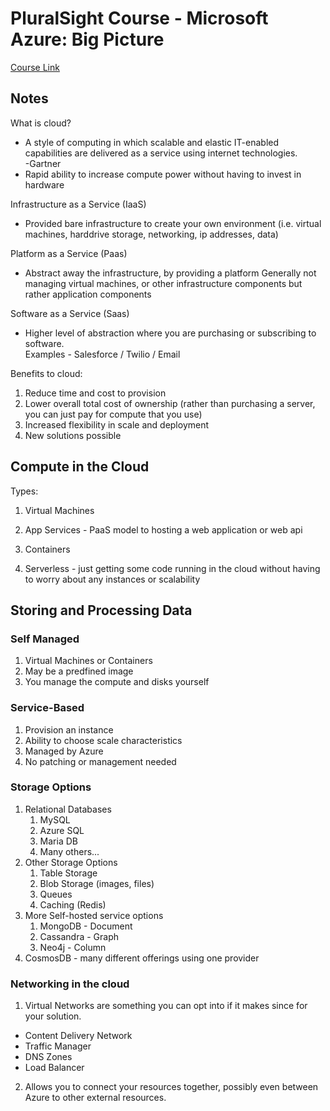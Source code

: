 # PluralSight Course - Microsoft Azure: Big Picture
[Course Link](https://app.pluralsight.com/library/courses/microsoft-azure-the-big-picture/table-of-contents)

## Notes
What is cloud?
- A style of computing in which scalable and elastic IT-enabled capabilities are delivered as a service using internet technologies.   
-Gartner
- Rapid ability to increase compute power without having to invest in hardware

Infrastructure as a Service (IaaS)
- Provided bare infrastructure to create your own environment (i.e. virtual machines, harddrive storage, networking, ip addresses, data)

Platform as a Service (Paas)
- Abstract away the infrastructure, by providing a platform 
Generally not managing virtual machines, or other infrastructure components but rather application components

Software as a Service (Saas)
- Higher level of abstraction where you are purchasing or subscribing to software.   
Examples - Salesforce / Twilio / Email

Benefits to cloud:
1.  Reduce time and cost to provision
2.  Lower overall total cost of ownership (rather than purchasing a server, you can just pay for compute that you use)
3.  Increased flexibility in scale and deployment
4.  New solutions possible

## Compute in the Cloud
Types:
1.  Virtual Machines

2.  App Services - PaaS model to hosting a web application or web api

3.  Containers

4.  Serverless - just getting some code running in the cloud without having to worry about any instances or scalability

## Storing and Processing Data
### Self Managed
1.  Virtual Machines or Containers
2.  May be a predfined image
3.  You manage the compute and disks yourself

### Service-Based
1.  Provision an instance
2.  Ability to choose scale characteristics
3.  Managed by Azure
4.  No patching or management needed

### Storage Options
1.  Relational Databases
    1. MySQL
    2. Azure SQL
    3. Maria DB
    4. Many others...
2.  Other Storage Options
    1. Table Storage
    2. Blob Storage (images, files)
    3. Queues
    4. Caching (Redis)
3.  More Self-hosted service options
    1. MongoDB - Document
    2. Cassandra - Graph
    3. Neo4j - Column
4. CosmosDB - many different offerings using one provider

### Networking in the cloud
1.  Virtual Networks are something you can opt into if it makes since for your solution.
- Content Delivery Network
- Traffic Manager
- DNS Zones
- Load Balancer
2.  Allows you to connect your resources together, possibly even between Azure to other external resources.

